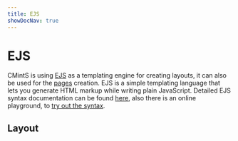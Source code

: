 ```yaml
---
title: EJS
showDocNav: true
---
```


# EJS

CMintS is using [EJS](http://ejs.co/) as a templating engine for creating
layouts, it can also be used for the [pages](/documentation/pages#ejs) creation.
EJS is a simple templating language that lets you generate HTML markup while
writing plain JavaScript. Detailed EJS syntax documentation can be found
[here](https://github.com/mde/ejs/blob/master/docs/syntax.md), also there is an
online playground, to [try out the
syntax](https://ionicabizau.github.io/ejs-playground/).

## Layout

